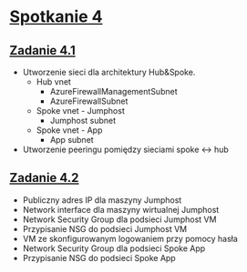 # [Spotkanie 4](https://github.com/cloudstateu/kurs-iac-terraform/blob/master/Zjazd4/zadania.md)


## [Zadanie 4.1](./zadanie1)

* Utworzenie sieci dla architektury Hub&Spoke.
    * Hub vnet
        * AzureFirewallManagementSubnet
        * AzureFirewallSubnet
    * Spoke vnet - Jumphost
        * Jumphost subnet
    * Spoke vnet - App
        * App subnet
* Utworzenie peeringu pomiędzy sieciami spoke <-> hub


## [Zadanie 4.2](./zadanie2)

* Publiczny adres IP dla maszyny Jumphost
* Network interface dla maszyny wirtualnej Jumphost
* Network Security Group dla podsieci Jumphost VM
* Przypisanie NSG do podsieci Jumphost VM
* VM ze skonfigurowanym logowaniem przy pomocy hasła
* Network Security Group dla podsieci Spoke App
* Przypisanie NSG do podsieci Spoke App